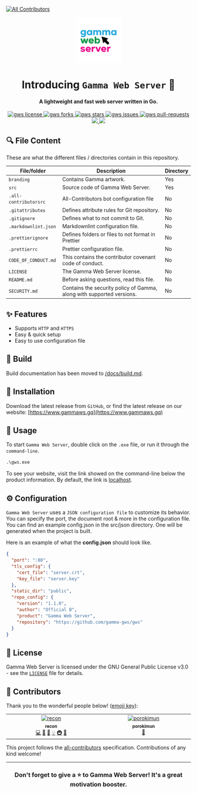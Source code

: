 <!-- ALL-CONTRIBUTORS-BADGE:START - Do not remove or modify this section -->

[![All Contributors](https://img.shields.io/github/all-contributors/r1c0n/gws?color=ee8449&style=flat-square)](#contributors)

<!-- ALL-CONTRIBUTORS-BADGE:END -->

<p align="center">
    <a href="https://www.gammaws.gq" target="_blank">
        <img src="./branding/gws-wordmark-01.png" alt="logo" width="125"/>
    </a>
</p>

<h1 align="center">Introducing <code>Gamma Web Server</code> 🚀</h1>
<h4 align="center">A lightweight and fast web server written in Go.</h4>

<p align="center">

<a href="https://github.com/r1c0n/gws/blob/main/LICENSE" target="blank">
<img src="https://img.shields.io/github/license/r1c0n/gws?style=flat-square" alt="gws license" />
</a>
<a href="https://github.com/r1c0n/gws/fork" target="blank">
<img src="https://img.shields.io/github/forks/r1c0n/gws?style=flat-square" alt="gws forks"/>
</a>
<a href="https://github.com/r1c0n/gws/stargazers" target="blank">
<img src="https://img.shields.io/github/stars/r1c0n/gws?style=flat-square" alt="gws stars"/>
</a>
<a href="https://github.com/r1c0n/gws/issues" target="blank">
<img src="https://img.shields.io/github/issues/r1c0n/gws?style=flat-square" alt="gws issues"/>
</a>
<a href="https://github.com/r1c0n/gws/pulls" target="blank">
<img src="https://img.shields.io/github/issues-pr/r1c0n/gws?style=flat-square" alt="gws pull-requests"/>
</a>
<a href="https://app.codacy.com/gh/r1c0n/gws/dashboard?utm_source=gh&utm_medium=referral&utm_content=&utm_campaign=Badge_grade">
    <img src="https://app.codacy.com/project/badge/Grade/b4242484e7b840e6b1f5dd877723a8df"/>
</a>
<a href="https://twitter.com/intent/tweet?text=👋%20Check%20out%20this%20amazing%20webserver!%20https://github.com/r1c0n/gws"><img src="https://img.shields.io/twitter/url?label=Share%20on%20Twitter&style=social&url=https%3A%2F%2Fgithub.com%2Fr1c0n%2Fgws"></a>
</p>

## 🔍 File Content

These are what the different files / directories contain in this repository.

| File/folder           | Description                                                           | Directory |
| --------------------- | --------------------------------------------------------------------- | --------- |
| `branding`            | Contains Gamma artwork.                                               | Yes       |
| `src`                 | Source code of Gamma Web Server.                                      | Yes       |
| `.all-contributorsrc` | All-Contributors bot configuration file                               | No        |
| `.gitattributes`      | Defines attribute rules for Git repository.                           | No        |
| `.gitignore`          | Defines what to not commit to Git.                                    | No        |
| `.markdownlint.json`  | Markdownlint configuration file.                                      | No        |
| `.prettierignore`     | Defines folders or files to not format in Prettier                    | No        |
| `.prettierrc`         | Prettier configuration file.                                          | No        |
| `CODE_OF_CONDUCT.md`  | This contains the contributor covenant code of conduct.               | No        |
| `LICENSE`             | The Gamma Web Server license.                                         | No        |
| `README.md`           | Before asking questions, read this file.                              | No        |
| `SECURITY.md`         | Contains the security policy of Gamma, along with supported versions. | No        |

## ✨ Features

- Supports `HTTP` and `HTTPS`
- Easy & quick setup
- Easy to use configuration file

## 🚧 Build

Build documentation has been moved to [/docs/build.md](/docs/build.md).

## 🚀 Installation

Download the latest release from `GitHub`, or find the latest release on our website: [https://www.gammaws.gq](https://www.gammaws.gq)

## 📖 Usage

To start `Gamma Web Server`, double click on the `.exe` file, or run it through the `command-line`.

```cmd
.\gws.exe
```

To see your website, visit the link showed on the command-line below the product information. By default, the link is [localhost](localhost).

## ⚙️ Configuration

`Gamma Web Server` uses a `JSON configuration file` to customize its behavior. You can specify the port, the document root & more in the configuration file. You can find an example config.json in the src/json directory. One will be generated when the project is built.

Here is an example of what the **config.json** should look like.

```json
{
  "port": ":80",
  "tls_config": {
    "cert_file": "server.crt",
    "key_file": "server.key"
  },
  "static_dir": "public",
  "repo_config": {
    "version": "1.1.0",
    "author": "Official B",
    "product": "Gamma Web Server",
    "repository": "https://github.com/gamma-gws/gws"
  }
}
```

## 📄 License

Gamma Web Server is licensed under the GNU General Public License v3.0 - see the [`LICENSE`](LICENSE) file for details.

## 💪 Contributors

Thank you to the wonderful people below! ([emoji key](https://allcontributors.org/docs/en/emoji-key)):

<!-- ALL-CONTRIBUTORS-LIST:START - Do not remove or modify this section -->
<!-- prettier-ignore-start -->
<!-- markdownlint-disable -->
<table>
  <tbody>
    <tr>
      <td align="center" valign="top" width="14.28%"><a href="https://www.recon.best"><img src="https://avatars.githubusercontent.com/u/86677439?v=4?s=100" width="100px;" alt="recon"/><br /><sub><b>recon</b></sub></a><br /><a href="https://github.com/r1c0n/gws/commits?author=r1c0n" title="Code">💻</a> <a href="https://github.com/r1c0n/gws/commits?author=r1c0n" title="Documentation">📖</a> <a href="#design-r1c0n" title="Design">🎨</a> <a href="#example-r1c0n" title="Examples">💡</a> <a href="#infra-r1c0n" title="Infrastructure (Hosting, Build-Tools, etc)">🚇</a> <a href="https://github.com/r1c0n/gws/pulls?q=is%3Apr+reviewed-by%3Ar1c0n" title="Reviewed Pull Requests">👀</a></td>
      <td align="center" valign="top" width="14.28%"><a href="https://github.com/porokimun"><img src="https://avatars.githubusercontent.com/u/80103152?v=4?s=100" width="100px;" alt="porokimun"/><br /><sub><b>porokimun</b></sub></a><br /><a href="#design-porokimun" title="Design">🎨</a></td>
    </tr>
  </tbody>
</table>

<!-- markdownlint-restore -->
<!-- prettier-ignore-end -->

<!-- ALL-CONTRIBUTORS-LIST:END -->

This project follows the [all-contributors](https://github.com/all-contributors/all-contributors) specification. Contributions of any kind welcome!

---

<h3 align="center">
Don't forget to give a ⭐️ to <b>Gamma Web Server</b>! It's a great motivation booster.
</h3>
